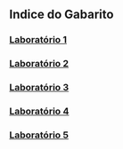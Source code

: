 ## Indice do Gabarito

### [Laboratório 1](./src/gabarito/laboratorio1)<br/>
### [Laboratório 2](./src/gabarito/laboratorio2)<br/>
### [Laboratório 3](./src/gabarito/laboratorio3)<br/>
### [Laboratório 4](./src/gabarito/laboratorio4)<br/>
### [Laboratório 5](./src/gabarito/laboratorio5)<br/>